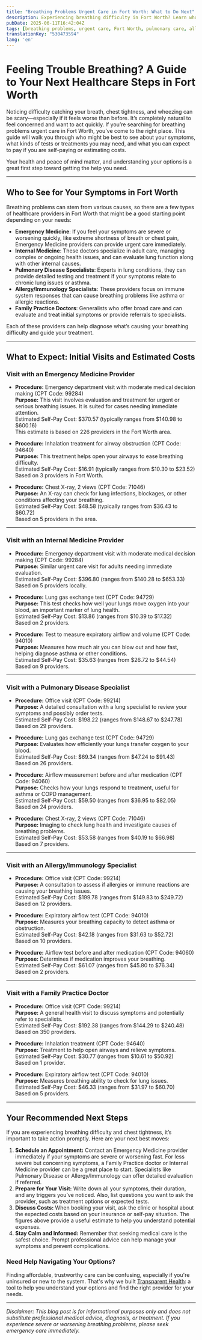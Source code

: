 ```yaml
---
title: "Breathing Problems Urgent Care in Fort Worth: What to Do Next"
description: Experiencing breathing difficulty in Fort Worth? Learn who to see, expected costs, and next steps for urgent care.  
pubDate: 2025-06-11T16:42:04Z
tags: [breathing problems, urgent care, Fort Worth, pulmonary care, allergy, family practice]
translationKey: "530473594"
lang: 'en'
---
```


# Feeling Trouble Breathing? A Guide to Your Next Healthcare Steps in Fort Worth

Noticing difficulty catching your breath, chest tightness, and wheezing can be scary—especially if it feels worse than before. It’s completely natural to feel concerned and want to act quickly. If you’re searching for breathing problems urgent care in Fort Worth, you’ve come to the right place. This guide will walk you through who might be best to see about your symptoms, what kinds of tests or treatments you may need, and what you can expect to pay if you are self-paying or estimating costs.

Your health and peace of mind matter, and understanding your options is a great first step toward getting the help you need.

---

## Who to See for Your Symptoms in Fort Worth

Breathing problems can stem from various causes, so there are a few types of healthcare providers in Fort Worth that might be a good starting point depending on your needs:

- **Emergency Medicine**: If you feel your symptoms are severe or worsening quickly, like extreme shortness of breath or chest pain, Emergency Medicine providers can provide urgent care immediately.
- **Internal Medicine**: These doctors specialize in adult care, managing complex or ongoing health issues, and can evaluate lung function along with other internal causes.
- **Pulmonary Disease Specialists**: Experts in lung conditions, they can provide detailed testing and treatment if your symptoms relate to chronic lung issues or asthma.
- **Allergy/Immunology Specialists**: These providers focus on immune system responses that can cause breathing problems like asthma or allergic reactions.
- **Family Practice Doctors**: Generalists who offer broad care and can evaluate and treat initial symptoms or provide referrals to specialists.

Each of these providers can help diagnose what’s causing your breathing difficulty and guide your treatment.

---

## What to Expect: Initial Visits and Estimated Costs

### Visit with an Emergency Medicine Provider
- **Procedure:** Emergency department visit with moderate medical decision making (CPT Code: 99284)  
  **Purpose:** This visit involves evaluation and treatment for urgent or serious breathing issues. It is suited for cases needing immediate attention.  
  Estimated Self-Pay Cost: $370.57 (typically ranges from $140.98 to $600.16)  
  This estimate is based on 226 providers in the Fort Worth area.

- **Procedure:** Inhalation treatment for airway obstruction (CPT Code: 94640)  
  **Purpose:** This treatment helps open your airways to ease breathing difficulty.  
  Estimated Self-Pay Cost: $16.91 (typically ranges from $10.30 to $23.52)  
  Based on 3 providers in Fort Worth.

- **Procedure:** Chest X-ray, 2 views (CPT Code: 71046)  
  **Purpose:** An X-ray can check for lung infections, blockages, or other conditions affecting your breathing.  
  Estimated Self-Pay Cost: $48.58 (typically ranges from $36.43 to $60.72)  
  Based on 5 providers in the area.

---

### Visit with an Internal Medicine Provider
- **Procedure:** Emergency department visit with moderate medical decision making (CPT Code: 99284)  
  **Purpose:** Similar urgent care visit for adults needing immediate evaluation.  
  Estimated Self-Pay Cost: $396.80 (ranges from $140.28 to $653.33)  
  Based on 5 providers locally.

- **Procedure:** Lung gas exchange test (CPT Code: 94729)  
  **Purpose:** This test checks how well your lungs move oxygen into your blood, an important marker of lung health.  
  Estimated Self-Pay Cost: $13.86 (ranges from $10.39 to $17.32)  
  Based on 2 providers.

- **Procedure:** Test to measure expiratory airflow and volume (CPT Code: 94010)  
  **Purpose:** Measures how much air you can blow out and how fast, helping diagnose asthma or other conditions.  
  Estimated Self-Pay Cost: $35.63 (ranges from $26.72 to $44.54)  
  Based on 9 providers.

---

### Visit with a Pulmonary Disease Specialist
- **Procedure:** Office visit (CPT Code: 99214)  
  **Purpose:** A detailed consultation with a lung specialist to review your symptoms and possibly order tests.  
  Estimated Self-Pay Cost: $198.22 (ranges from $148.67 to $247.78)  
  Based on 29 providers.

- **Procedure:** Lung gas exchange test (CPT Code: 94729)  
  **Purpose:** Evaluates how efficiently your lungs transfer oxygen to your blood.  
  Estimated Self-Pay Cost: $69.34 (ranges from $47.24 to $91.43)  
  Based on 26 providers.

- **Procedure:** Airflow measurement before and after medication (CPT Code: 94060)  
  **Purpose:** Checks how your lungs respond to treatment, useful for asthma or COPD management.  
  Estimated Self-Pay Cost: $59.50 (ranges from $36.95 to $82.05)  
  Based on 24 providers.

- **Procedure:** Chest X-ray, 2 views (CPT Code: 71046)  
  **Purpose:** Imaging to check lung health and investigate causes of breathing problems.  
  Estimated Self-Pay Cost: $53.58 (ranges from $40.19 to $66.98)  
  Based on 7 providers.

---

### Visit with an Allergy/Immunology Specialist
- **Procedure:** Office visit (CPT Code: 99214)  
  **Purpose:** A consultation to assess if allergies or immune reactions are causing your breathing issues.  
  Estimated Self-Pay Cost: $199.78 (ranges from $149.83 to $249.72)  
  Based on 12 providers.

- **Procedure:** Expiratory airflow test (CPT Code: 94010)  
  **Purpose:** Measures your breathing capacity to detect asthma or obstruction.  
  Estimated Self-Pay Cost: $42.18 (ranges from $31.63 to $52.72)  
  Based on 10 providers.

- **Procedure:** Airflow test before and after medication (CPT Code: 94060)  
  **Purpose:** Determines if medication improves your breathing.  
  Estimated Self-Pay Cost: $61.07 (ranges from $45.80 to $76.34)  
  Based on 2 providers.

---

### Visit with a Family Practice Doctor
- **Procedure:** Office visit (CPT Code: 99214)  
  **Purpose:** A general health visit to discuss symptoms and potentially refer to specialists.  
  Estimated Self-Pay Cost: $192.38 (ranges from $144.29 to $240.48)  
  Based on 350 providers.

- **Procedure:** Inhalation treatment (CPT Code: 94640)  
  **Purpose:** Treatment to help open airways and relieve symptoms.  
  Estimated Self-Pay Cost: $30.77 (ranges from $10.61 to $50.92)  
  Based on 1 provider.

- **Procedure:** Expiratory airflow test (CPT Code: 94010)  
  **Purpose:** Measures breathing ability to check for lung issues.  
  Estimated Self-Pay Cost: $46.33 (ranges from $31.97 to $60.70)  
  Based on 5 providers.

---

## Your Recommended Next Steps

If you are experiencing breathing difficulty and chest tightness, it’s important to take action promptly. Here are your next best moves:

1. **Schedule an Appointment:** Contact an Emergency Medicine provider immediately if your symptoms are severe or worsening fast. For less severe but concerning symptoms, a Family Practice doctor or Internal Medicine provider can be a great place to start. Specialists like Pulmonary Disease or Allergy/Immunology can offer detailed evaluation if referred.
2. **Prepare for Your Visit:** Write down all your symptoms, their duration, and any triggers you’ve noticed. Also, list questions you want to ask the provider, such as treatment options or expected tests.
3. **Discuss Costs:** When booking your visit, ask the clinic or hospital about the expected costs based on your insurance or self-pay situation. The figures above provide a useful estimate to help you understand potential expenses.
4. **Stay Calm and Informed:** Remember that seeking medical care is the safest choice. Prompt professional advice can help manage your symptoms and prevent complications.

### Need Help Navigating Your Options?

Finding affordable, trustworthy care can be confusing, especially if you're uninsured or new to the system. That's why we built [Transparent Health](https://transparenthealth.ai): a tool to help you understand your options and find the right provider for your needs. 

---

*Disclaimer: This blog post is for informational purposes only and does not substitute professional medical advice, diagnosis, or treatment. If you experience severe or worsening breathing problems, please seek emergency care immediately.*